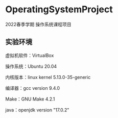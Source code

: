 # OperatingSystemProject
2022春季学期 操作系统课程项目

## 实验环境
虚拟机软件：VirtualBox

操作系统：Ubuntu 20.04

内核版本：linux kernel 5.13.0-35-generic

编译器：gcc version 9.4.0

Make：GNU Make 4.2.1

java：openjdk version "17.0.2"
